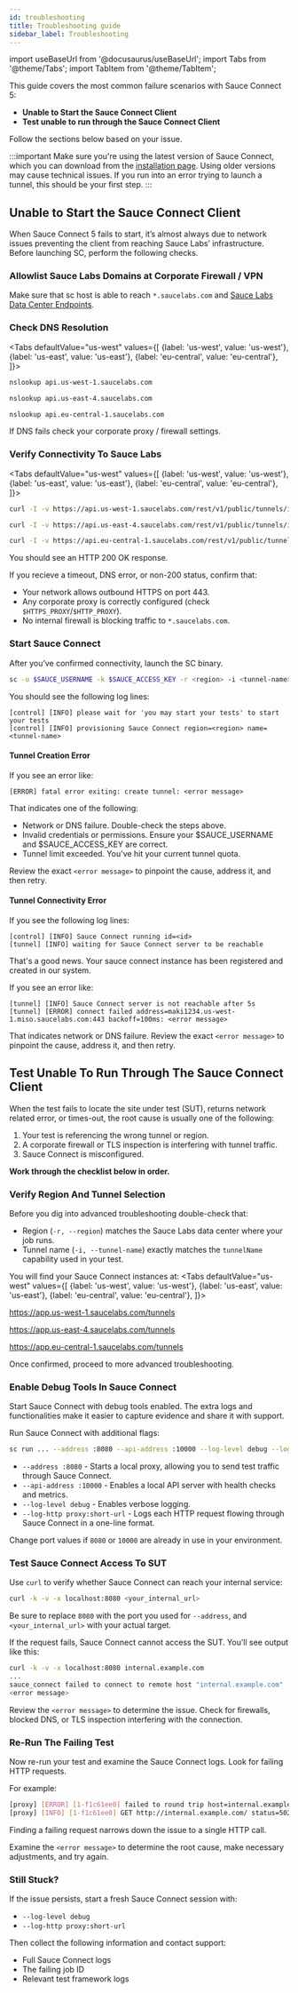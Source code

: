 ```yaml
---
id: troubleshooting
title: Troubleshooting guide
sidebar_label: Troubleshooting
---
```


import useBaseUrl from '@docusaurus/useBaseUrl';
import Tabs from '@theme/Tabs';
import TabItem from '@theme/TabItem';

This guide covers the most common failure scenarios with Sauce Connect 5:

 - **Unable to Start the Sauce Connect Client**
 - **Test unable to run through the Sauce Connect Client**

Follow the sections below based on your issue.

:::important
Make sure you're using the latest version of Sauce Connect, which you can download from the [installation page](/secure-connections/sauce-connect-5/installation/). Using older versions may cause technical issues. If you run into an error trying to launch a tunnel, this should be your first step.
:::

## Unable to Start the Sauce Connect Client

When Sauce Connect 5 fails to start, it’s almost always due to network issues preventing the client from reaching Sauce Labs’ infrastructure. Before launching SC, perform the following checks.

### Allowlist Sauce Labs Domains at Corporate Firewall / VPN

Make sure that sc host is able to reach `*.saucelabs.com` and [Sauce Labs Data Center Endpoints](/basics/data-center-endpoints/#data-center-endpoints).

### Check DNS Resolution

<Tabs
defaultValue="us-west"
values={[
{label: 'us-west', value: 'us-west'},
{label: 'us-east', value: 'us-east'},
{label: 'eu-central', value: 'eu-central'}, ]}>

<TabItem value="us-west">

```bash
nslookup api.us-west-1.saucelabs.com
```

</TabItem>

<TabItem value="us-east">

```bash
nslookup api.us-east-4.saucelabs.com
```

</TabItem>

<TabItem value="eu-central">

```bash
nslookup api.eu-central-1.saucelabs.com
```

</TabItem>
</Tabs>

If DNS fails check your corporate proxy / firewall settings.

### Verify Connectivity To Sauce Labs

<Tabs
defaultValue="us-west"
values={[
{label: 'us-west', value: 'us-west'},
{label: 'us-east', value: 'us-east'},
{label: 'eu-central', value: 'eu-central'}, ]}>

<TabItem value="us-west">

```bash
curl -I -v https://api.us-west-1.saucelabs.com/rest/v1/public/tunnels/info/versions
```

</TabItem>

<TabItem value="us-east">

```bash
curl -I -v https://api.us-east-4.saucelabs.com/rest/v1/public/tunnels/info/versions
```

</TabItem>

<TabItem value="eu-central">

```bash
curl -I -v https://api.eu-central-1.saucelabs.com/rest/v1/public/tunnels/info/versions
```

</TabItem>
</Tabs>

You should see an HTTP 200 OK response.

If you recieve a timeout, DNS error, or non-200 status, confirm that:
- Your network allows outbound HTTPS on port 443.
- Any corporate proxy is correctly configured (check `$HTTPS_PROXY`/`$HTTP_PROXY`).
- No internal firewall is blocking traffic to `*.saucelabs.com`.

### Start Sauce Connect

After you’ve confirmed connectivity, launch the SC binary.

```bash
sc -u $SAUCE_USERNAME -k $SAUCE_ACCESS_KEY -r <region> -i <tunnel-name>
```

You should see the following log lines:

```
[control] [INFO] please wait for 'you may start your tests' to start your tests
[control] [INFO] provisioning Sauce Connect region=<region> name=<tunnel-name>
```

#### Tunnel Creation Error

If you see an error like:

```
[ERROR] fatal error exiting: create tunnel: <error message>
```

That indicates one of the following:
- Network or DNS failure. Double-check the steps above.
- Invalid credentials or permissions. Ensure your $SAUCE_USERNAME and $SAUCE_ACCESS_KEY are correct.
- Tunnel limit exceeded. You've hit your current tunnel quota.

Review the exact `<error message>` to pinpoint the cause, address it, and then retry.

#### Tunnel Connectivity Error

If you see the following log lines:

```
[control] [INFO] Sauce Connect running id=<id>
[tunnel] [INFO] waiting for Sauce Connect server to be reachable
```

That's a good news. Your sauce connect instance has been registered and created in our system.

If you see an error like:

```
[tunnel] [INFO] Sauce Connect server is not reachable after 5s
[tunnel] [ERROR] connect failed address=maki1234.us-west-1.miso.saucelabs.com:443 backoff=100ms: <error message>
```

That indicates network or DNS failure. Review the exact `<error message>` to pinpoint the cause, address it, and then retry.

## Test Unable To Run Through The Sauce Connect Client

When the test fails to locate the site under test (SUT), returns network related error, or times-out,
the root cause is usually one of the following:

1. Your test is referencing the wrong tunnel or region.
2. A corporate firewall or TLS inspection is interfering with tunnel traffic.
3. Sauce Connect is misconfigured.

**Work through the checklist below in order.**

### Verify Region And Tunnel Selection

Before you dig into advanced troubleshooting double-check that:

- Region (`-r, --region`) matches the Sauce Labs data center where your job runs.
- Tunnel name (`-i, --tunnel-name`) exactly matches the `tunnelName` capability used in your test.

You will find your Sauce Connect instances at:
<Tabs
defaultValue="us-west"
values={[
{label: 'us-west', value: 'us-west'},
{label: 'us-east', value: 'us-east'},
{label: 'eu-central', value: 'eu-central'}, ]}>

<TabItem value="us-west">

https://app.us-west-1.saucelabs.com/tunnels

</TabItem>

<TabItem value="us-east">

https://app.us-east-4.saucelabs.com/tunnels

</TabItem>

<TabItem value="eu-central">

https://app.eu-central-1.saucelabs.com/tunnels


</TabItem>
</Tabs>

Once confirmed, proceed to more advanced troubleshooting.

### Enable Debug Tools In Sauce Connect

Start Sauce Connect with debug tools enabled.
The extra logs and functionalities make it easier to capture evidence and share it with support.

Run Sauce Connect with additional flags:

```bash
sc run ... --address :8080 --api-address :10000 --log-level debug --log-http proxy:short-url
```

- `--address :8080` - Starts a local proxy, allowing you to send test traffic through Sauce Connect.
- `--api-address :10000` - Enables a local API server with health checks and metrics.
- `--log-level debug` - Enables verbose logging.
- `--log-http proxy:short-url` - Logs each HTTP request flowing through Sauce Connect in a one-line format.

Change port values if `8080` or `10000` are already in use in your environment.

### Test Sauce Connect Access To SUT

Use `curl` to verify whether Sauce Connect can reach your internal service:

```bash
curl -k -v -x localhost:8080 <your_internal_url>
```

Be sure to replace `8080` with the port you used for `--address`, and `<your_internal_url>` with your actual target.

If the request fails, Sauce Connect cannot access the SUT. You’ll see output like this:

```bash
curl -k -v -x localhost:8080 internal.example.com
...
sauce_connect failed to connect to remote host "internal.example.com"
<error message>
```

Review the `<error message>` to determine the issue. Check for firewalls, blocked DNS, or TLS inspection interfering with the connection.

### Re-Run The Failing Test

Now re-run your test and examine the Sauce Connect logs. Look for failing HTTP requests.

For example:

```bash
[proxy] [ERROR] [1-f1c61ee0] failed to round trip host=internal.example.com method=GET path=/: <error message>
[proxy] [INFO] [1-f1c61ee0] GET http://internal.example.com/ status=502 duration=2.4s
```

Finding a failing request narrows down the issue to a single HTTP call.

Examine the `<error message>` to determine the root cause, make necessary adjustments, and try again.

### Still Stuck?

If the issue persists, start a fresh Sauce Connect session with:
- `--log-level debug`
- `--log-http proxy:short-url`

Then collect the following information and contact support:
 - Full Sauce Connect logs
 - The failing job ID
 - Relevant test framework logs
